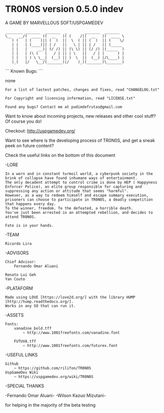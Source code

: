 
﻿TR0N0S version 0.5.0 indev
=====================

A GAME BY MARVELLOUS SOFT/USPGAMEDEV


~~~~~~~~~~~~~~~~~~~~~~~~~~~~~~~~~~~~~~~~~~~~~~~~~~~~~~~
________ _______  _______  _        _______  _______   
\__   __/(  ____ )(  __   )( (    /|(  __   )(  ____ \  
   ) (   | (    )|| (  )  ||  \  ( || (  )  || (    \/  
   | |   | (____)|| | /   ||   \ | || | /   || (_____   
   | |   |     __)| (/ /) || (\ \) || (/ /) |(_____  )  
   | |   | (\ (   |   / | || | \   ||   / | |      ) |  
   | |   | ) \ \__|  (__) || )  \  ||  (__) |/\____) |  
   )_(   |/   \__/(_______)|/    )_)(_______)\_______)  
~~~~~~~~~~~~~~~~~~~~~~~~~~~~~~~~~~~~~~~~~~~~~~~~~~~~~~~


´´´ Known Bugs: ```

none


~~~~~~~~~~~~~~~~~~~~~~~~~~~~~~~~~~~~~~~~~~~~~~~~~~~~~~~~~~~~~~~~~~~~~~~~~~~~~~~~~~~~~~~~~
For a list of lastest patches, changes and fixes, read "CHANGELOG.txt"
~~~~~~~~~~~~~~~~~~~~~~~~~~~~~~~~~~~~~~~~~~~~~~~~~~~~~~~~~~~~~~~~~~~~~~~~~~~~~~~~~~~~~~~~~

~~~~~~~~~~~~~~~~~~~~~~~~~~~~~~~~~~~~~~~~~~~~~~~~~~~~~~~~~~~~~~~~~~~~~~~~~~~~~~~~~~~~~~~~~
For Copyright and licensing information, read "LICENSE.txt"
~~~~~~~~~~~~~~~~~~~~~~~~~~~~~~~~~~~~~~~~~~~~~~~~~~~~~~~~~~~~~~~~~~~~~~~~~~~~~~~~~~~~~~~~~

~~~~~~~~~~~~~~~~~~~~~~~~~~~~~~~~~~~~~~~~~~~~~~~~~~~~~~~~~~~~~~~~~~~~~~~~~~~~~~~~~~~~~~~~~
Found any bugs? Contact me at pudimdefrutas@gmail.com
~~~~~~~~~~~~~~~~~~~~~~~~~~~~~~~~~~~~~~~~~~~~~~~~~~~~~~~~~~~~~~~~~~~~~~~~~~~~~~~~~~~~~~~~~

Want to know about incoming projects, new releases and other cool stuff? Of course you do!
	
Checkout: http://uspgamedev.org/

Want to see where is the developing process of TR0N0S, and get a sneak peek on future content?

Check the useful links on the bottom of this document

-LORE

	In a worn and in constant turmoil world, a cyberpunk society in the brink of collapse have found inhumane ways of entertainment.
	The only decadent attempt to control crime is done by HEP ( Happyness Enforcer Police), an elite group responsible for capturing and suppressing any action or attitude that seems "harmful".
	However, as a way to redeem himself and escape summary execution, prisoners can choose to participate in TR0N0S, a deadly competition that happens every day.
	To the winner, freedom. To the defeated, a horrible death.
	You've just been arrested in an attempted rebellion, and decides to attend TR0N0S.

	Fate is in your hands.

-TEAM

	Ricardo Lira

-ADVISORS

	Chief Advisor:
		Fernando Omar Aluani
	
	Renato Lui Geh
	Yan Couto


-PLATAFORM

	Made using LÖVE [https://love2d.org/] with the library HUMP [http://hump.readthedocs.org/]. 
	Works in any SO that can run it.

-ASSETS

	Fonts:
		vanadine_bold.tff
			~ http://www.1001freefonts.com/vanadine.font

		FUTUVA.tff
			~ http://www.1001freefonts.com/futurex.font 

-USEFUL LINKS

	Github
		~ https://github.com/rilifon/TR0N0S
	UspGameDev Wiki
		~ https://uspgamedev.org/wiki/TR0N0S

-SPECIAL THANKS

-Fernando Omar Aluani-
-Wilson Kazuo Mizutani-

for helping in the majority of the beta testing


